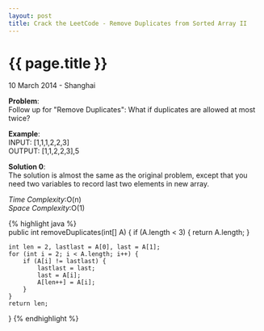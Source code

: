 ```yaml
---
layout: post
title: Crack the LeetCode - Remove Duplicates from Sorted Array II
---
```


{{ page.title }}
================

<p class="meta">10 March 2014 - Shanghai </p>

**Problem**:   
Follow up for "Remove Duplicates": What if duplicates are allowed at most twice?

**Example**:   
INPUT: [1,1,1,2,2,3]    
OUTPUT: [1,1,2,2,3],5

**Solution 0**:  
The solution is almost the same as the original problem, except that you need two variables to record last two elements in new array.

*Time Complexity*:O(n)  
*Space Complexity*:O(1)  

{% highlight java %}  
public int removeDuplicates(int[] A) {
    if (A.length < 3) {
        return A.length;
    }

    int len = 2, lastlast = A[0], last = A[1];
    for (int i = 2; i < A.length; i++) {
        if (A[i] != lastlast) {
            lastlast = last;
            last = A[i];
            A[len++] = A[i];
        }
    }
    return len;
}
{% endhighlight %}
